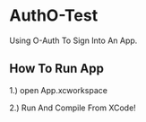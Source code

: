 # AuthO-Test
Using O-Auth To Sign Into An App.


## How To Run App
1.) open App.xcworkspace

2.) Run And Compile From XCode!
